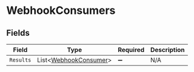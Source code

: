 # WebhookConsumers


## Fields

| Field                                                               | Type                                                                | Required                                                            | Description                                                         |
| ------------------------------------------------------------------- | ------------------------------------------------------------------- | ------------------------------------------------------------------- | ------------------------------------------------------------------- |
| `Results`                                                           | List<[WebhookConsumer](../../Models/Components/WebhookConsumer.md)> | :heavy_minus_sign:                                                  | N/A                                                                 |